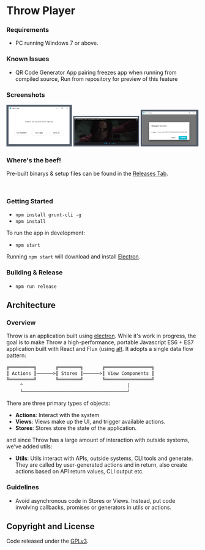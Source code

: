 # Throw Player

### Requirements

 - PC running Windows 7 or above.

### Known Issues

 - QR Code Generator App pairing freezes app when running from compiled source, Run from repository for preview of this feature

### Screenshots

<img src="preview/Dashboard.PNG" alt="Dashboard" width="34%"/>
<img src="preview/Playing-torrent.PNG" alt="Playing-torrent" width="34%"/>
<img src="preview/Torrent.PNG" alt="adding torrent" width="30%" height="30%"/>

### Where's the beef!

Pre-built binarys & setup files can be found in the [Releases Tab](https://github.com/Magics-Group/throw-client/releases).

<br>


### Getting Started

- `npm install grunt-cli -g`
- `npm install`

To run the app in development:

- `npm start`

Running `npm start` will download and install [Electron](http://electron.atom.io/).

### Building & Release

- `npm run release`

## Architecture

### Overview

Throw is an application built using [electron](https://github.com/atom/electron). While it's work in progress, the goal is to make Throw a high-performance, portable Javascript ES6 + ES7 application built with React and Flux (using [alt](https://github.com/goatslacker/alt). It adopts a single data flow pattern:

```
╔═════════╗       ╔════════╗       ╔═════════════════╗
║ Actions ║──────>║ Stores ║──────>║ View Components ║
╚═════════╝       ╚════════╝       ╚═════════════════╝
     ^                                      │
     └──────────────────────────────────────┘
```

There are three primary types of objects:
- **Actions**: Interact with the system
- **Views**: Views make up the UI, and trigger available actions.
- **Stores**: Stores store the state of the application.

and since Throw has a large amount of interaction with outside systems, we've added utils:
- **Utils**: Utils interact with APIs, outside systems, CLI tools and generate. They are called by user-generated actions and in return, also create actions based on API return values, CLI output etc.

### Guidelines

- Avoid asynchronous code in Stores or Views. Instead, put code involving callbacks, promises or generators in utils or actions.

## Copyright and License

Code released under the [GPLv3](LICENSE).
